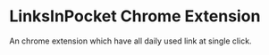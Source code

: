 # LinksInPocket Chrome Extension
An chrome extension which have all daily used link at single click.
